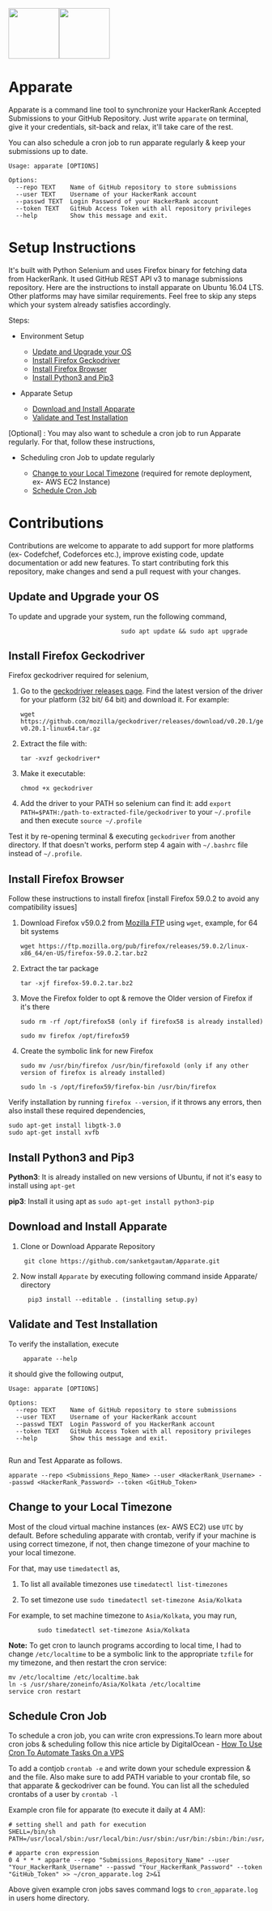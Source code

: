 <img src="https://hrcdn.net/hackerrank/assets/brand/h_mark_sm-30dc0e0cbd2dded63b294819ff853a90.svg" width="100" height="100"><img src="https://assets-cdn.github.com/images/modules/logos_page/GitHub-Mark.png" width="100" height="100">

# Apparate
Apparate is a command line tool to synchronize your HackerRank Accepted Submissions to your GitHub Repository.
Just write `apparate` on terminal, give it your credentials, sit-back and relax, it'll take care of the rest. 

You can also schedule a cron job to run apparate regularly & keep your submissions up to date.
```
Usage: apparate [OPTIONS]

Options:
  --repo TEXT    Name of GitHub repository to store submissions
  --user TEXT    Username of your HackerRank account
  --passwd TEXT  Login Password of your HackerRank account
  --token TEXT   GitHub Access Token with all repository privileges
  --help         Show this message and exit.

```

# Setup Instructions

It's built with Python Selenium and uses Firefox binary for fetching data from HackerRank. It used GitHub REST API v3 to manage submissions repository. 
Here are the instructions to install apparate on Ubuntu 16.04 LTS. Other platforms may have similar requirements. Feel free to skip any steps which your system already satisfies accordingly.

Steps: 
 - Environment Setup  
    - [Update and Upgrade your OS](#update-and-upgrade-your-os)
    - [Install Firefox Geckodriver](#install-firefox-geckodriver)
    - [Install Firefox Browser](#install-firefox-browser)
    - [Install Python3 and Pip3](#install-python3-and-pip3)
 
 - Apparate Setup
    - [Download and Install Apparate](#download-and-install-apparate)
    - [Validate and Test Installation](#validate-and-test-installation)

[Optional] : You may also want to schedule a cron job to run Apparate regularly. For that, follow these instructions,

 - Scheduling cron Job to update regularly
    
    - [Change to your Local Timezone](#change-to-your-local-timezone) (required for remote deployment, ex- AWS EC2 Instance)
    - [Schedule Cron Job](#schedule-cron-job)

# Contributions

Contributions are welcome to apparate to add support for more platforms (ex- Codefchef, Codeforces etc.), improve existing code, 
update documentation or add new features. To start contributing fork this repository, make changes and send a pull request with your changes. 
 
## Update and Upgrade your OS

To update and upgrade your system, run the following command,

                                   sudo apt update && sudo apt upgrade

## Install Firefox Geckodriver 
 
Firefox geckodriver required for selenium, 
1. Go to the [geckodriver releases page](https://github.com/mozilla/geckodriver/releases). 
Find the latest version of the driver for your platform (32 bit/ 64 bit) and download it. For example:

       wget https://github.com/mozilla/geckodriver/releases/download/v0.20.1/geckodriver-v0.20.1-linux64.tar.gz

2. Extract the file with:

       tar -xvzf geckodriver*

3. Make it executable:

       chmod +x geckodriver

4. Add the driver to your PATH so selenium can find it:
     add `export PATH=$PATH:/path-to-extracted-file/geckodriver` to your `~/.profile` and then execute `source ~/.profile` 

Test it by re-opening terminal & executing `geckodriver` from another directory. If that doesn't works, perform step 4 again with `~/.bashrc` file instead of `~/.profile`.

## Install Firefox Browser

Follow these instructions to install firefox [install Firefox 59.0.2 to avoid any compatibility issues]

1. Download Firefox v59.0.2 from [Mozilla FTP](https://ftp.mozilla.org/pub/firefox/releases/) using `wget`, example, for 64 bit systems

       wget https://ftp.mozilla.org/pub/firefox/releases/59.0.2/linux-x86_64/en-US/firefox-59.0.2.tar.bz2

2. Extract the tar package

       tar -xjf firefox-59.0.2.tar.bz2

3. Move the Firefox folder to opt & remove the Older version of Firefox if it's there

       sudo rm -rf /opt/firefox58 (only if firefox58 is already installed)

       sudo mv firefox /opt/firefox59

4. Create the symbolic link for new Firefox

       sudo mv /usr/bin/firefox /usr/bin/firefoxold (only if any other version of firefox is already installed)

       sudo ln -s /opt/firefox59/firefox-bin /usr/bin/firefox
    
Verify installation by running `firefox --version`, if it throws any errors, then also install these required dependencies,

    sudo apt-get install libgtk-3.0
    sudo apt-get install xvfb 

## Install Python3 and Pip3

**Python3**: It is already installed on new versions of Ubuntu, if not it's easy to install using `apt-get`

**pip3**: Install it using apt as `sudo apt-get install python3-pip`

## Download and Install Apparate 

1. Clone or Download Apparate Repository
    
        git clone https://github.com/sanketgautam/Apparate.git

2. Now install `Apparate`  by executing following command inside Apparate/ directory 

         pip3 install --editable . (installing setup.py)
 

## Validate and Test Installation

To verify the installation, execute
    
        apparate --help

it should give the following output,
```
Usage: apparate [OPTIONS]

Options:
  --repo TEXT    Name of GitHub repository to store submissions
  --user TEXT    Username of your HackerRank account
  --passwd TEXT  Login Password of you HackerRank account
  --token TEXT   GitHub Access Token with all repository privileges
  --help         Show this message and exit.
  
```

Run and Test Apparate as follows.

    apparate --repo <Submissions_Repo_Name> --user <HackerRank_Username> --passwd <HackerRank_Password> --token <GitHub_Token> 

## Change to your Local Timezone
Most of the cloud virtual machine instances (ex- AWS EC2) use `UTC` by default. Before scheduling apparate with crontab, verify if your machine is using correct timezone, if not,
then change timezone of your machine to your local timezone.

For that, may use `timedatectl` as,

1. To list all available timezones use `timedatectl list-timezones`

2. To set timezone use `sudo timedatectl set-timezone Asia/Kolkata`

For example, to set machine timezone to `Asia/Kolkata`, you may run,
            
            sudo timedatectl set-timezone Asia/Kolkata
**Note:** To get cron to launch programs according to local time, I had to change `/etc/localtime` to be a symbolic link to the appropriate `tzfile` for my timezone, and then restart the cron service:

    mv /etc/localtime /etc/localtime.bak
    ln -s /usr/share/zoneinfo/Asia/Kolkata /etc/localtime
    service cron restart


## Schedule Cron Job

To schedule a cron job, you can write cron expressions.To learn more about cron jobs & scheduling follow this nice article by DigitalOcean - [How To Use Cron To Automate Tasks On a VPS](https://www.digitalocean.com/community/tutorials/how-to-use-cron-to-automate-tasks-on-a-vps)

To add a contjob `crontab -e` and write down your schedule expression & and the file. Also make sure to add PATH variable to your crontab file, so that apparate & geckodriver can be found. You can list all the scheduled crontabs of a user by `crontab -l`

Example cron file for apparate (to execute it daily at 4 AM):

```
# setting shell and path for execution 
SHELL=/bin/sh
PATH=/usr/local/sbin:/usr/local/bin:/usr/sbin:/usr/bin:/sbin:/bin:/usr/games:/usr/local/games:/snap/bin:/opt/

# apparte cron expression
0 4 * * * apparte --repo "Submissions_Repository_Name" --user "Your_HackerRank_Username" --passwd "Your_HackerRank_Password" --token "GitHub_Token" >> ~/cron_apparate.log 2>&1

```
Above given example cron jobs saves command logs to `cron_apparate.log` in users home directory.
